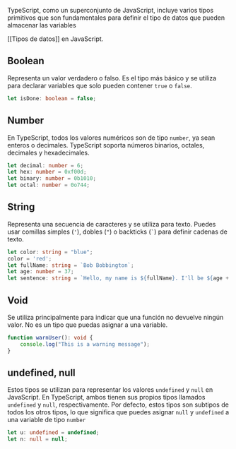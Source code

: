 TypeScript, como un superconjunto de JavaScript, incluye varios tipos primitivos que son fundamentales para definir el tipo de datos que pueden almacenar las variables

[[Tipos de datos]] en JavaScript.

## Boolean
Representa un valor verdadero o falso. Es el tipo más básico y se utiliza para declarar variables que solo pueden contener `true` o `false`.

```ts
let isDone: boolean = false;
```
## Number
En TypeScript, todos los valores numéricos son de tipo `number`, ya sean enteros o decimales. TypeScript soporta números binarios, octales, decimales y hexadecimales.

```ts
let decimal: number = 6;
let hex: number = 0xf00d;
let binary: number = 0b1010;
let octal: number = 0o744;
```
## String
Representa una secuencia de caracteres y se utiliza para texto. Puedes usar comillas simples (`'`), dobles (`"`) o backticks (`` ` ``) para definir cadenas de texto.

```ts
let color: string = "blue";
color = 'red';
let fullName: string = `Bob Bobbington`;
let age: number = 37;
let sentence: string = `Hello, my name is ${fullName}. I'll be ${age + 1} years old next month.`;
```
## Void
Se utiliza principalmente para indicar que una función no devuelve ningún valor. No es un tipo que puedas asignar a una variable.

```ts
function warnUser(): void {
    console.log("This is a warning message");
}
```
## undefined, null
Estos tipos se utilizan para representar los valores `undefined` y `null` en JavaScript. En TypeScript, ambos tienen sus propios tipos llamados `undefined` y `null`, respectivamente. Por defecto, estos tipos son subtipos de todos los otros tipos, lo que significa que puedes asignar `null` y `undefined` a una variable de tipo `number`

```ts
let u: undefined = undefined;
let n: null = null;
```

